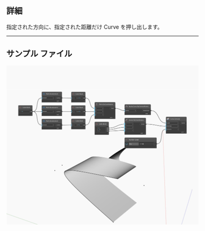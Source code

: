 ## 詳細
指定された方向に、指定された距離だけ Curve を押し出します。
___
## サンプル ファイル

![Extrude (direction, distance)](./Autodesk.DesignScript.Geometry.Curve.Extrude(direction,%20distance)_img.jpg)

